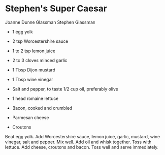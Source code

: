 # Stephen's Super Caesar

Joanne Dunne Glassman
Stephen Glassman

- 1 egg yolk
- 2 tsp Worcestershire sauce
- 1 to 2 tsp lemon juice
- 2 to 3 cloves minced garlic
- 1 Tbsp Dijon mustard
- 1 Tbsp wine vinegar

- Salt and pepper, to taste 1/2 cup oil, preferably olive
- 1 head romaine lettuce
- Bacon, cooked and crumbled
- Parmesan cheese
- Croutons

Beat egg yolk. Add Worcestershire sauce, lemon juice, garlic, mustard, wine vinegar, salt and pepper. Mix well. Add oil and whisk together. Toss with lettuce. Add cheese, croutons and bacon. Toss well and serve immediately.